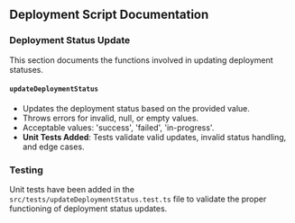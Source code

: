 ## Deployment Script Documentation
### Deployment Status Update
This section documents the functions involved in updating deployment statuses.

#### `updateDeploymentStatus`
- Updates the deployment status based on the provided value. 
- Throws errors for invalid, null, or empty values.
- Acceptable values: 'success', 'failed', 'in-progress'.
- **Unit Tests Added**: Tests validate valid updates, invalid status handling, and edge cases.

### Testing
Unit tests have been added in the `src/tests/updateDeploymentStatus.test.ts` file to validate the proper functioning of deployment status updates.